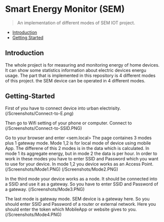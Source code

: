 # Smart Energy Monitor (SEM)
> An implementation of different modes of SEM IOT project.
* [Introduction](#Introduction)
* [Getting Started](#Getting-Started)


## Introduction
The whole project is for measuring and monitoring energy of home devices. It can show some statistics information about electric devices energu usage.
The part that is implemented in this repository is 4 different modes of this project. the SEM device can be operated in 4 different modes.

## Getting-Started
First of you have to connect device into urban electrisity.
(/Screenshots/Connect-to-E.png)

Then go to Wifi setting of your phone or computer. Connect to <ConfigMePlease>
(/Screenshots/Connect-to-SSID.PNG)

Go to your browser and enter <sem.local>
The page containes 3 modes plus 1 gateway mode.
Mode 1,2 is for local mode of device using mobile App. The differene of this 2 modes is in the data which is calculated.
In mode 1 its aggregate energy, but in mode 2 the data is per hour.
In order to work in these modes you have to enter SSID and Password which you want to use for your device. 
In mode 1,2 you device works as an Access Point.
(/Screenshots/Mode1.PNG) (/Screenshots/Mode2.PNG)

In the third mode your device works as a node. It should be connected into a SSID and use it as a gateway. So you have to enter SSID and Password of a gateway.
(/Screenshots/Mode3.PNG)

The last mode is gateway mode. SEM device is a gateway here. So you should enter SSID and Password of a router or external network.
Here you should enter the token which MobileApp or website gives to you.
(/Screenshots/Mode4.PNG)
